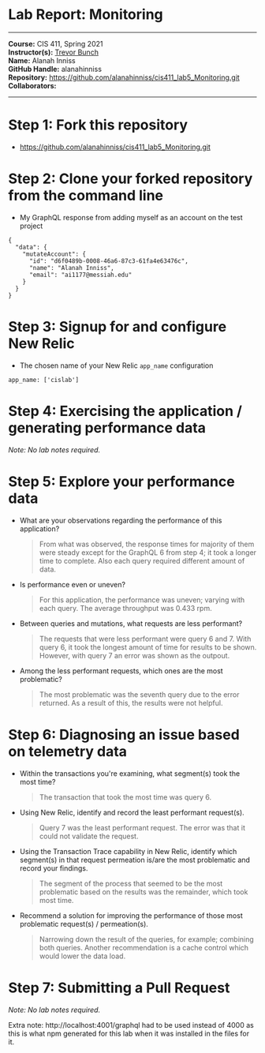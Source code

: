# Lab Report: Monitoring
___
**Course:** CIS 411, Spring 2021  
**Instructor(s):** [Trevor Bunch](https://github.com/trevordbunch)  
**Name:** Alanah Inniss  
**GitHub Handle:** alanahinniss  
**Repository:** https://github.com/alanahinniss/cis411_lab5_Monitoring.git  
**Collaborators:** 
___

# Step 1: Fork this repository
- https://github.com/alanahinniss/cis411_lab5_Monitoring.git

# Step 2: Clone your forked repository from the command line
- My GraphQL response from adding myself as an account on the test project
```
{
  "data": {
    "mutateAccount": {
      "id": "d6f0489b-0008-46a6-87c3-61fa4e63476c",
      "name": "Alanah Inniss",
      "email": "ai1177@messiah.edu"
    }
  }
}
```

# Step 3: Signup for and configure New Relic
- The chosen name of your New Relic ```app_name``` configuration
```
app_name: ['cislab']
```

# Step 4: Exercising the application / generating performance data

_Note: No lab notes required._

# Step 5: Explore your performance data
* What are your observations regarding the performance of this application? 
  > From what was observed, the response times for majority of them were steady except for the GraphQL 6 from step 4; it took a longer time to complete. Also each query required different amount of data. 

* Is performance even or uneven? 
  > For this application, the performance was uneven; varying with each query. The average throughput was 0.433 rpm. 

* Between queries and mutations, what requests are less performant? 
  > The requests that were less performant were query 6 and 7. With query 6, it took the longest amount of time for results to be shown. However, with query 7 an error was shown as the outpout. 

* Among the less performant requests, which ones are the most problematic?
  > The most problematic was the seventh query due to the error returned. As a result of this, the results were not helpful. 

# Step 6: Diagnosing an issue based on telemetry data
* Within the transactions you're examining, what segment(s) took the most time?
  > The transaction that took the most time was query 6. 

* Using New Relic, identify and record the least performant request(s).
  > Query 7 was the least performant request. The error was that it could not validate the request. 

* Using the Transaction Trace capability in New Relic, identify which segment(s) in that request permeation is/are the most problematic and record your findings.
  > The segment of the process that seemed to be the most problematic based on the results was the remainder, which took most time.
  
* Recommend a solution for improving the performance of those most problematic request(s) / permeation(s).
  > Narrowing down the result of the queries, for example; combining both queries. Another recommendation is a cache control which would lower the data load. 

# Step 7: Submitting a Pull Request
_Note: No lab notes required._

Extra note: http://localhost:4001/graphql had to be used instead of 4000 as this is what npm generated for this lab when it was installed in the files for it.  
